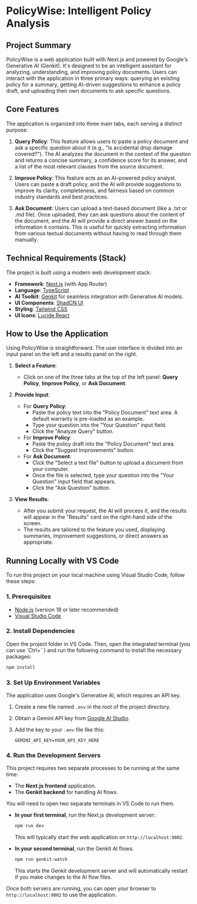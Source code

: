 # PolicyWise: Intelligent Policy Analysis

## Project Summary

PolicyWise is a web application built with Next.js and powered by Google's Generative AI (Genkit). It's designed to be an intelligent assistant for analyzing, understanding, and improving policy documents. Users can interact with the application in three primary ways: querying an existing policy for a summary, getting AI-driven suggestions to enhance a policy draft, and uploading their own documents to ask specific questions.

## Core Features

The application is organized into three main tabs, each serving a distinct purpose:

1.  **Query Policy**: This feature allows users to paste a policy document and ask a specific question about it (e.g., "Is accidental drop damage covered?"). The AI analyzes the document in the context of the question and returns a concise summary, a confidence score for its answer, and a list of the most relevant clauses from the source document.

2.  **Improve Policy**: This feature acts as an AI-powered policy analyst. Users can paste a draft policy, and the AI will provide suggestions to improve its clarity, completeness, and fairness based on common industry standards and best practices.

3.  **Ask Document**: Users can upload a text-based document (like a .txt or .md file). Once uploaded, they can ask questions about the content of the document, and the AI will provide a direct answer based on the information it contains. This is useful for quickly extracting information from various textual documents without having to read through them manually.

## Technical Requirements (Stack)

The project is built using a modern web development stack:

-   **Framework**: [Next.js](https://nextjs.org/) (with App Router)
-   **Language**: [TypeScript](https://www.typescriptlang.org/)
-   **AI Toolkit**: [Genkit](https://firebase.google.com/docs/genkit) for seamless integration with Generative AI models.
-   **UI Components**: [ShadCN UI](https://ui.shadcn.com/)
-   **Styling**: [Tailwind CSS](https://tailwindcss.com/)
-   **UI Icons**: [Lucide React](https://lucide.dev/guide/packages/lucide-react)

## How to Use the Application

Using PolicyWise is straightforward. The user interface is divided into an input panel on the left and a results panel on the right.

1.  **Select a Feature**:
    -   Click on one of the three tabs at the top of the left panel: **Query Policy**, **Improve Policy**, or **Ask Document**.

2.  **Provide Input**:
    -   For **Query Policy**:
        -   Paste the policy text into the "Policy Document" text area. A default warranty is pre-loaded as an example.
        -   Type your question into the "Your Question" input field.
        -   Click the "Analyze Query" button.
    -   For **Improve Policy**:
        -   Paste the policy draft into the "Policy Document" text area.
        -   Click the "Suggest Improvements" button.
    -   For **Ask Document**:
        -   Click the "Select a text file" button to upload a document from your computer.
        -   Once the file is selected, type your question into the "Your Question" input field that appears.
        -   Click the "Ask Question" button.

3.  **View Results**:
    -   After you submit your request, the AI will process it, and the results will appear in the "Results" card on the right-hand side of the screen.
    -   The results are tailored to the feature you used, displaying summaries, improvement suggestions, or direct answers as appropriate.

## Running Locally with VS Code

To run this project on your local machine using Visual Studio Code, follow these steps:

### 1. Prerequisites
- [Node.js](https://nodejs.org/) (version 18 or later recommended)
- [Visual Studio Code](https://code.visualstudio.com/)

### 2. Install Dependencies
Open the project folder in VS Code. Then, open the integrated terminal (you can use `Ctrl+\``) and run the following command to install the necessary packages:

```bash
npm install
```

### 3. Set Up Environment Variables
The application uses Google's Generative AI, which requires an API key.

1.  Create a new file named `.env` in the root of the project directory.
2.  Obtain a Gemini API key from [Google AI Studio](https://aistudio.google.com/app/apikey).
3.  Add the key to your `.env` file like this:

    ```
    GEMINI_API_KEY=YOUR_API_KEY_HERE
    ```

### 4. Run the Development Servers
This project requires two separate processes to be running at the same time:
- The **Next.js frontend** application.
- The **Genkit backend** for handling AI flows.

You will need to open two separate terminals in VS Code to run them.

-   **In your first terminal**, run the Next.js development server:
    ```bash
    npm run dev
    ```
    This will typically start the web application on `http://localhost:9002`.

-   **In your second terminal**, run the Genkit AI flows:
    ```bash
    npm run genkit:watch
    ```
    This starts the Genkit development server and will automatically restart if you make changes to the AI flow files.

Once both servers are running, you can open your browser to `http://localhost:9002` to use the application.